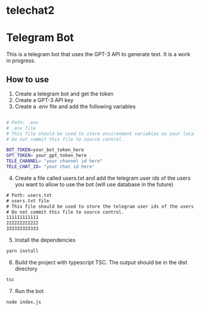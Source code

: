 # telechat2

# Telegram Bot

This is a telegram bot that uses the GPT-3 API to generate text. It is a work in progress.

## How to use

1. Create a telegram bot and get the token
2. Create a GPT-3 API key
3. Create a .env file and add the following variables

```bash

# Path: .env
# .env file
# This file should be used to store environment variables on your local machine.
# Do not commit this file to source control.

BOT_TOKEN=your_bot_token_here
GPT_TOKEN= your_gpt_token_here
TELE_CHANNEL= "your channel id here"
TELE_CHAT_ID= "your chat id here"

```

4. Create a file called users.txt and add the telegram user ids of the users you want to allow to use the bot (will use database in the future)

```txt
# Path: users.txt
# users.txt file
# This file should be used to store the telegram user ids of the users you want to allow to use the bot.
# Do not commit this file to source control.
111111111111
222222222222
333333333333
```

5. Install the dependencies

```bash
yarn install
```

6. Build the project with typescript TSC. The output should be in the dist directory

```bash
tsc
```

7. Run the bot

```bash
node index.js
```
